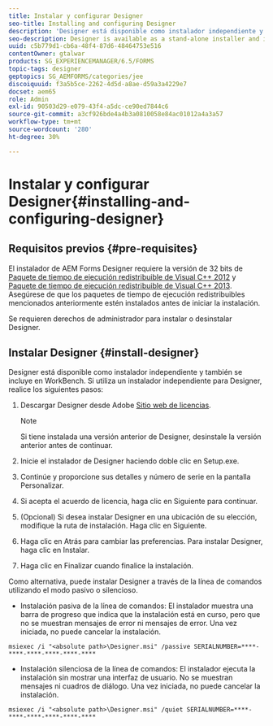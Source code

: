 ```yaml
---
title: Instalar y configurar Designer
seo-title: Installing and configuring Designer
description: 'Designer está disponible como instalador independiente y también se incluye en Workbench. Aprenda a instalar Designer independiente.  '
seo-description: Designer is available as a stand-alone installer and is also bundled with Workbench. Learn how to install stand-alone Designer.
uuid: c5b779d1-cb6a-48f4-87d6-48464753e516
contentOwner: gtalwar
products: SG_EXPERIENCEMANAGER/6.5/FORMS
topic-tags: designer
geptopics: SG_AEMFORMS/categories/jee
discoiquuid: f3a5b5ce-2262-4d5d-a8ae-d59a3a4229e7
docset: aem65
role: Admin
exl-id: 90503d29-e079-43f4-a5dc-ce90ed7844c6
source-git-commit: a3cf926bde4a4b3a0810058e84ac01012a4a3a57
workflow-type: tm+mt
source-wordcount: '280'
ht-degree: 30%

---
```


# Instalar y configurar Designer{#installing-and-configuring-designer}

## Requisitos previos {#pre-requisites}

El instalador de AEM Forms Designer requiere la versión de 32 bits de [Paquete de tiempo de ejecución redistribuible de Visual C++ 2012](https://support.microsoft.com/en-us/topic/the-latest-supported-visual-c-downloads-2647da03-1eea-4433-9aff-95f26a218cc0) y [Paquete de tiempo de ejecución redistribuible de Visual C++ 2013](https://support.microsoft.com/en-in/help/3179560/update-for-visual-c-2013-and-visual-c-redistributable-package). Asegúrese de que los paquetes de tiempo de ejecución redistribuibles mencionados anteriormente estén instalados antes de iniciar la instalación.

Se requieren derechos de administrador para instalar o desinstalar Designer.

## Instalar Designer {#install-designer}

Designer está disponible como instalador independiente y también se incluye en WorkBench. Si utiliza un instalador independiente para Designer, realice los siguientes pasos:

1. Descargar Designer desde Adobe [Sitio web de licencias](https://licensing.adobe.com/).

   >[!NOTE]
   >
   >Si tiene instalada una versión anterior de Designer, desinstale la versión anterior antes de continuar.

1. Inicie el instalador de Designer haciendo doble clic en Setup.exe.
1. Continúe y proporcione sus detalles y número de serie en la pantalla Personalizar.
1. Si acepta el acuerdo de licencia, haga clic en Siguiente para continuar.
1. (Opcional) Si desea instalar Designer en una ubicación de su elección, modifique la ruta de instalación. Haga clic en Siguiente. 
1. Haga clic en Atrás para cambiar las preferencias. Para instalar Designer, haga clic en Instalar.
1. Haga clic en Finalizar cuando finalice la instalación.

Como alternativa, puede instalar Designer a través de la línea de comandos utilizando el modo pasivo o silencioso.

* Instalación pasiva de la línea de comandos: El instalador muestra una barra de progreso que indica que la instalación está en curso, pero que no se muestran mensajes de error ni mensajes de error. Una vez iniciada, no puede cancelar la instalación.

```shell
msiexec /i "<absolute path>\Designer.msi" /passive SERIALNUMBER=****-****-****-****-****-****
```

* Instalación silenciosa de la línea de comandos: El instalador ejecuta la instalación sin mostrar una interfaz de usuario. No se muestran mensajes ni cuadros de diálogo. Una vez iniciada, no puede cancelar la instalación.

```shell
msiexec /i "<absolute path>\Designer.msi" /quiet SERIALNUMBER=****-****-****-****-****-****
```


